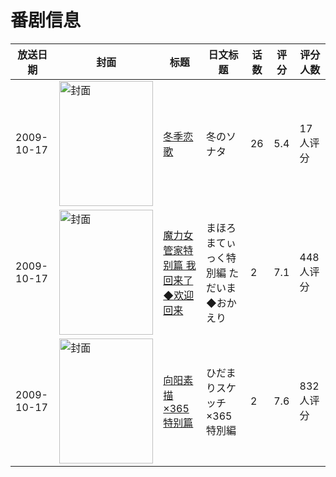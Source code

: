 # 番剧信息

|放送日期|封面|标题|日文标题|话数|评分|评分人数|
|---|---|---|---|---|---|---|
|2009-10-17|<img src="https://lain.bgm.tv/pic/cover/c/97/6a/3171_igZdJ.jpg" alt="封面" style="width:150px;height:200px;object-fit:cover;">|[冬季恋歌](https://bangumi.tv/subject/3171)|冬のソナタ|26|5.4|17人评分|
|2009-10-17|<img src="https://lain.bgm.tv/pic/cover/c/b7/f1/2729_6W76f.jpg" alt="封面" style="width:150px;height:200px;object-fit:cover;">|[魔力女管家特别篇 我回来了◆欢迎回来](https://bangumi.tv/subject/2729)|まほろまてぃっく特別編 ただいま◆おかえり|2|7.1|448人评分|
|2009-10-17|<img src="https://lain.bgm.tv/pic/cover/c/98/b4/2662_eLO2c.jpg" alt="封面" style="width:150px;height:200px;object-fit:cover;">|[向阳素描×365 特别篇](https://bangumi.tv/subject/2662)|ひだまりスケッチ×365 特別編|2|7.6|832人评分|
